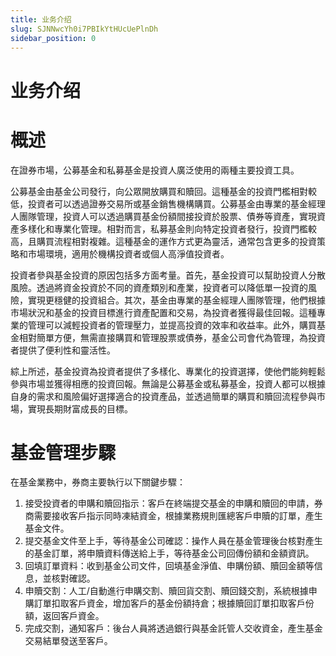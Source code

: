 ```yaml
---
title: 业务介绍
slug: SJNNwcYh0i7PBIkYtHUcUePlnDh
sidebar_position: 0
---
```



# 业务介绍

# 概述

在證券市場，公募基金和私募基金是投資人廣泛使用的兩種主要投資工具。

公募基金由基金公司發行，向公眾開放購買和贖回。這種基金的投資門檻相對較低，投資者可以透過證券交易所或基金銷售機構購買。公募基金由專業的基金經理人團隊管理，投資人可以透過購買基金份額間接投資於股票、債券等資產，實現資產多樣化和專業化管理。相對而言，私募基金則向特定投資者發行，投資門檻較高，且購買流程相對複雜。這種基金的運作方式更為靈活，通常包含更多的投資策略和市場環境，適用於機構投資者或個人高淨值投資者。

投資者參與基金投資的原因包括多方面考量。首先，基金投資可以幫助投資人分散風險。透過將資金投資於不同的資產類別和產業，投資者可以降低單一投資的風險，實現更穩健的投資組合。其次，基金由專業的基金經理人團隊管理，他們根據市場狀況和基金的投資目標進行資產配置和交易，為投資者獲得最佳回報。這種專業的管理可以減輕投資者的管理壓力，並提高投資的效率和收益率。此外，購買基金相對簡單方便，無需直接購買和管理股票或債券，基金公司會代為管理，為投資者提供了便利性和靈活性。

綜上所述，基金投資為投資者提供了多樣化、專業化的投資選擇，使他們能夠輕鬆參與市場並獲得相應的投資回報。無論是公募基金或私募基金，投資人都可以根據自身的需求和風險偏好選擇適合的投資產品，並透過簡單的購買和贖回流程參與市場，實現長期財富成長的目標。

# 基金管理步驟

在基金業務中，券商主要執行以下關鍵步驟：

1. 接受投資者的申購和贖回指示：客戶在終端提交基金的申購和贖回的申請，券商需要接收客戶指示同時凍結資金，根據業務規則匯總客戶申贖的訂單，產生基金文件。
2. 提交基金文件至上手，等待基金公司確認：操作人員在基金管理後台核對產生的基金訂單，將申贖資料傳送給上手，等待基金公司回傳份額和金額資訊。
3. 回填訂單資料：收到基金公司文件，回填基金淨值、申購份額、贖回金額等信息，並核對確認。
4. 申贖交割：人工/自動進行申購交割、贖回貨交割、贖回錢交割，系統根據申購訂單扣取客戶資金，增加客戶的基金份額持倉；根據贖回訂單扣取客戶份額，返回客戶資金。
5. 完成交割，通知客戶：後台人員將透過銀行與基金託管人交收資金，產生基金交易結單發送至客戶。


